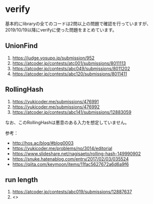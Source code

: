 
# verify

基本的にlibraryの全てのコードは2問以上の問題で確認を行っていますが、2019/10/19以降にverifyに使った問題をまとめています。

## UnionFind

1. <https://judge.yosupo.jp/submission/952>  
1. <https://atcoder.jp/contests/atc001/submissions/8011113>  
1. <https://atcoder.jp/contests/abc049/submissions/8011202>  
1. <https://atcoder.jp/contests/abc120/submissions/8011411>

## RollingHash

1. <https://yukicoder.me/submissions/476991>
1. <https://yukicoder.me/submissions/476992>
1. <https://atcoder.jp/contests/abc141/submissions/12883059>

なお、このRollingHashは悪意のある入力を想定していません。

参考：
- <http://hos.ac/blog/#blog0003>
- <https://yukicoder.me/problems/no/3014/editorial>
- <https://www.slideshare.net/nagisaeto/rolling-hash-149990902>
- <https://snuke.hatenablog.com/entry/2017/02/03/035524>
- <https://qiita.com/keymoon/items/11fac5627672a6d6a9f6>

## run length

1. <https://atcoder.jp/contests/abc019/submissions/12887637>
1. <>
